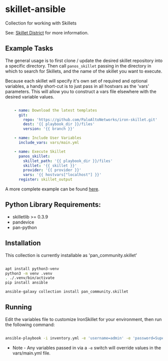 # skillet-ansible

Collection for working with Skillets


See: [Skillet District](https://live.paloaltonetworks.com/t5/skillet-district/ct-p/Skillets) for more information.

## Example Tasks

The general usage is to first clone / update the desired skillet repository into a specific directory. Then call
`panos_skillet` passing in the directory in which to search for Skillets, and the name of the skillet you want to 
execute.

Because each skillet will specify it's own set of required and optional variables, a handy short-cut is to just pass
in all hostvars as the 'vars' parameters. This will allow you to construct a vars file elsewhere with the desired
variable values. 


```yaml

    - name: Download the latest templates
      git:
        repo: 'https://github.com/PaloAltoNetworks/iron-skillet.git'
        dest: '{{ playbook_dir }}/files'
        version: '{{ branch }}'

    - name: Include User Variables
      include_vars: vars/main.yml

    - name: Execute Skillet
      panos_skillet:
        skillet_path: '{{ playbook_dir }}/files'
        skillet: '{{ skillet }}'
        provider: '{{ provider }}'
        vars: '{{ hostvars["localhost"] }}'
      register: skillet_output

```

A more complete example can be found [here](https://github.com/nembery/panos_ansible_iron_skillet).

## Python Library Requirements:
* skilletlib >= 0.3.9
* pandevice
* pan-python


## Installation

This collection is currently installable as 'pan_community.skillet'

```bash

apt install python3-venv
python3 -m venv .venv
. ./.venv/bin/activate
pip install ansible

ansible-galaxy collection install pan_community.skillet

```

## Running

Edit the variables file to customize IronSkillet for your environment, then run the following command:

```bash

ansible-playbook -i inventory.yml -e 'username=admin' -e 'password=Super! Secret!' -e 'ip_address=10.0.1.55' load_iron_skillet.yml 

```

* Note - Any variables passed in via a `-e` switch will override values in the vars/main.yml file.